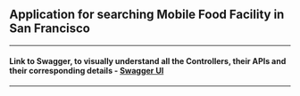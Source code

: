 ## Application for searching Mobile Food Facility in San Francisco
***
#### Link to Swagger, to visually understand all the Controllers, their APIs and their corresponding details - [Swagger UI](oduction-lb-society-090c8ec2997d40d7.elb.ap-south-1.amazonaws.com/society/swagger-ui/#/)
***
